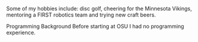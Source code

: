Some of my hobbies include: disc golf, cheering for the Minnesota Vikings, mentoring a FIRST robotics team and trying new craft beers.

Programming Background
Before starting at OSU I had no programming experience.